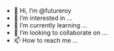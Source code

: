 - 👋 Hi, I’m @futureroy
- 👀 I’m interested in ...
- 🌱 I’m currently learning ...
- 💞️ I’m looking to collaborate on ...
- 📫 How to reach me ...

<!---
futureroy/futureroy is a ✨ special ✨ repository because its `README.md` (this file) appears on your GitHub profile.
You can click the Preview link to take a look at your changes.
--->
